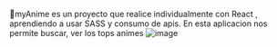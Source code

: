 🎇myAnime es un proyecto que realice individualmente con React , aprendiendo a usar SASS y consumo de apis. En esta aplicacion nos permite buscar, ver los tops animes 
![image](https://user-images.githubusercontent.com/89354213/182453640-bad21da6-6253-438b-9efe-6076d34427e4.png)
